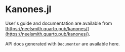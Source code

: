 # Kanones.jl

User's guide and documentation are available from [https://neelsmith.quarto.pub/kanones/](https://neelsmith.quarto.pub/kanones/).

API docs generated with `Documenter` are available here.